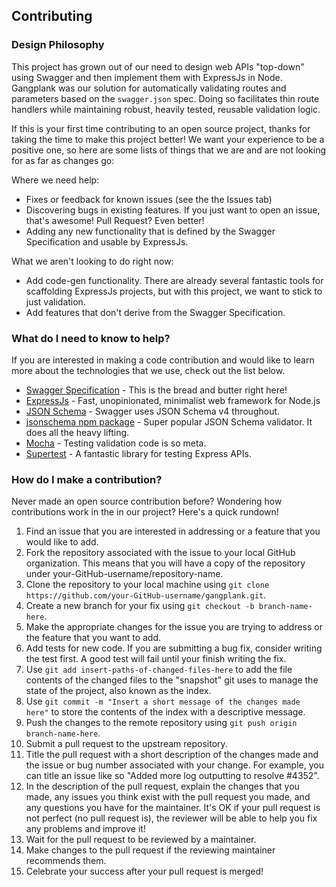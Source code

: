 ## Contributing

### Design Philosophy

This project has grown out of our need to design web APIs "top-down" using Swagger and then implement them with ExpressJs in Node.  Gangplank was our solution for automatically validating routes and parameters based on the `swagger.json` spec. Doing so facilitates thin route handlers while maintaining robust, heavily tested, reusable validation logic.

If this is your first time contributing to an open source project, thanks for taking the time to make this project better!  We want your experience to be a positive one, so here are some lists of things that we are and are not looking for as far as changes go:

Where we need help:
* Fixes or feedback for known issues (see the the Issues tab)
* Discovering bugs in existing features.  If you just want to open an issue, that's awesome! Pull Request? Even better!
* Adding any new functionality that is defined by the Swagger Specification and usable by ExpressJs.

What we aren't looking to do right now:
* Add code-gen functionality.  There are already several fantastic tools for scaffolding ExpressJs projects, but with this project, we want to stick to just validation.
* Add features that don't derive from the Swagger Specification.

### What do I need to know to help?

If you are interested in making a code contribution and would like to learn more about the technologies that we use, check out the list below.

* [Swagger Specification](http://swagger.io/specification/) - This is the bread and butter right here!
* [ExpressJs](https://expressjs.com/) - Fast, unopinionated, minimalist web framework for Node.js
* [JSON Schema](http://json-schema.org/) - Swagger uses JSON Schema v4 throughout.
* [jsonschema npm package](https://www.npmjs.com/package/jsonschema) - Super popular JSON Schema validator.  It does all the heavy lifting.
* [Mocha](https://mochajs.org/) - Testing validation code is so meta.
* [Supertest](https://www.npmjs.com/package/supertest) - A fantastic library for testing Express APIs.

### How do I make a contribution?

Never made an open source contribution before? Wondering how contributions work in the in our project? Here's a quick rundown!

1. Find an issue that you are interested in addressing or a feature that you would like to add.
1. Fork the repository associated with the issue to your local GitHub organization. This means that you will have a copy of the repository under your-GitHub-username/repository-name.
1. Clone the repository to your local machine using `git clone https://github.com/your-GitHub-username/gangplank.git`.
1. Create a new branch for your fix using `git checkout -b branch-name-here`.
1. Make the appropriate changes for the issue you are trying to address or the feature that you want to add.
1. Add tests for new code.  If you are submitting a bug fix, consider writing the test first.  A good test will fail until your finish writing the fix.
1. Use `git add insert-paths-of-changed-files-here` to add the file contents of the changed files to the "snapshot" git uses to manage the state of the project, also known as the index.
1. Use `git commit -m "Insert a short message of the changes made here"` to store the contents of the index with a descriptive message.
1. Push the changes to the remote repository using `git push origin branch-name-here`.
1. Submit a pull request to the upstream repository.
1. Title the pull request with a short description of the changes made and the issue or bug number associated with your change. For example, you can title an issue like so "Added more log outputting to resolve #4352".
1. In the description of the pull request, explain the changes that you made, any issues you think exist with the pull request you made, and any questions you have for the maintainer. It's OK if your pull request is not perfect (no pull request is), the reviewer will be able to help you fix any problems and improve it!
1. Wait for the pull request to be reviewed by a maintainer.
1. Make changes to the pull request if the reviewing maintainer recommends them.
1. Celebrate your success after your pull request is merged!